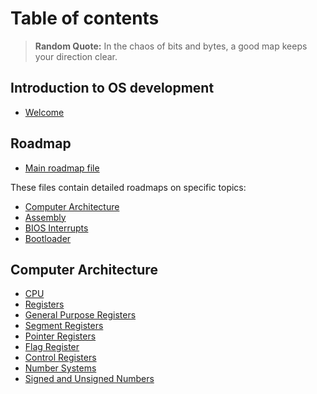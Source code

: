 # Table of contents
> **Random Quote:** In the chaos of bits and bytes, a good map keeps your direction clear.

## Introduction to OS development
+ [Welcome](./notes/welcome.md)

## Roadmap
+ [Main roadmap file](./roadmap/00_roadmap.md)

These files contain detailed roadmaps on specific topics:
+ [Computer Architecture](./roadmap/01_computer_architecture.md)
+ [Assembly](./roadmap/02_assembly.md)
+ [BIOS Interrupts](./roadmap/03_bios_interrupts.md)
+ [Bootloader](./roadmap/04_bootloader.md)

## Computer Architecture
+ [CPU](./notes/01_computer_architecture/01_cpu.md)
+ [Registers](./notes/01_computer_architecture/02_registers.md)
+ [General Purpose Registers](./notes/01_computer_architecture/03_general_purpose_registers.md)
+ [Segment Registers](./notes/01_computer_architecture/04_segment_registers.md)
+ [Pointer Registers](./notes/01_computer_architecture/05_pointer_registers.md)
+ [Flag Register](./notes/01_computer_architecture/06_flag_register.md)
+ [Control Registers](./notes/01_computer_architecture/07_control_registers.md)
+ [Number Systems](./notes/01_computer_architecture/08_number_systems.md)
+ [Signed and Unsigned Numbers](./notes/01_computer_architecture/09_signed_and_unsigned_numbers.md)
